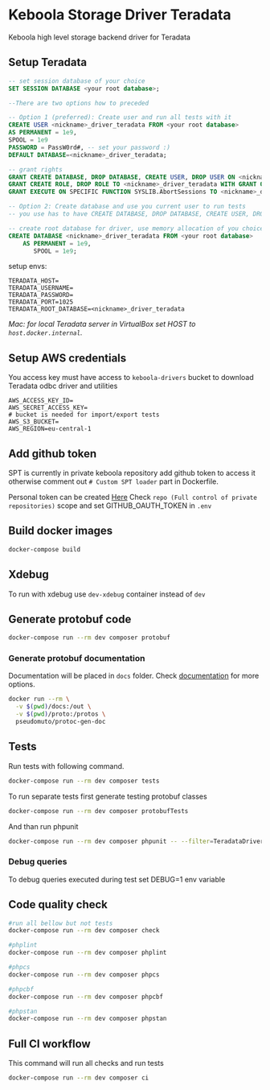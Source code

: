 # Keboola Storage Driver Teradata

Keboola high level storage backend driver for Teradata

## Setup Teradata

```SQL
-- set session database of your choice
SET SESSION DATABASE <your root database>;

--There are two options how to preceded

-- Option 1 (preferred): Create user and run all tests with it
CREATE USER <nickname>_driver_teradata FROM <your root database>
AS PERMANENT = 1e9,
SPOOL = 1e9
PASSWORD = PassW0rd#, -- set your password :)
DEFAULT DATABASE=<nickname>_driver_teradata;

-- grant rights
GRANT CREATE DATABASE, DROP DATABASE, CREATE USER, DROP USER ON <nickname>_driver_teradata TO <nickname>_driver_teradata;
GRANT CREATE ROLE, DROP ROLE TO <nickname>_driver_teradata WITH GRANT OPTION;
GRANT EXECUTE ON SPECIFIC FUNCTION SYSLIB.AbortSessions TO <nickname>_driver_teradata WITH GRANT OPTION;

-- Option 2: Create database and use you current user to run tests
-- you use has to have CREATE DATABASE, DROP DATABASE, CREATE USER, DROP USER, CREATE ROLE, DROP ROLE grants

-- create root database for driver, use memory allocation of you choice 
CREATE DATABASE <nickname>_driver_teradata FROM <your root database>
    AS PERMANENT = 1e9,
       SPOOL = 1e9;
```

setup envs:
```
TERADATA_HOST=
TERADATA_USERNAME=
TERADATA_PASSWORD=
TERADATA_PORT=1025
TERADATA_ROOT_DATABASE=<nickname>_driver_teradata
```

_Mac: for local Teradata server in VirtualBox set HOST to `host.docker.internal`._

## Setup AWS credentials

You access key must have access to `keboola-drivers` bucket to download Teradata odbc driver and utilities
```
AWS_ACCESS_KEY_ID=
AWS_SECRET_ACCESS_KEY=
# bucket is needed for import/export tests
AWS_S3_BUCKET=
AWS_REGION=eu-central-1
```

## Add github token

SPT is currently in private keboola repository add github token to access it otherwise comment out `# Custom SPT loader` part in Dockerfile.

Personal token can be created [Here](https://github.com/settings/tokens)
Check `repo (Full control of private repositories)` scope and set GITHUB_OAUTH_TOKEN in `.env` 

## Build docker images

```bash
docker-compose build
```

## Xdebug

To run with xdebug use `dev-xdebug` container instead of `dev`

## Generate protobuf code

```bash
docker-compose run --rm dev composer protobuf
```

### Generate protobuf documentation

Documentation will be placed in `docs` folder. Check [documentation](https://github.com/pseudomuto/protoc-gen-doc/blob/master/README.md) for more options.
```bash
docker run --rm \
  -v $(pwd)/docs:/out \
  -v $(pwd)/proto:/protos \
  pseudomuto/protoc-gen-doc
```

## Tests

Run tests with following command.

```bash
docker-compose run --rm dev composer tests
```

To run separate tests first generate testing protobuf classes
```bash
docker-compose run --rm dev composer protobufTests
```
And than run phpunit
```bash
docker-compose run --rm dev composer phpunit -- --filter=TeradataDriverClientTest
```

### Debug queries

To debug queries executed during test set DEBUG=1 env variable 

## Code quality check

```bash
#run all bellow but not tests
docker-compose run --rm dev composer check

#phplint
docker-compose run --rm dev composer phplint

#phpcs
docker-compose run --rm dev composer phpcs

#phpcbf
docker-compose run --rm dev composer phpcbf

#phpstan
docker-compose run --rm dev composer phpstan
```

## Full CI workflow

This command will run all checks and run tests
```bash
docker-compose run --rm dev composer ci
```

